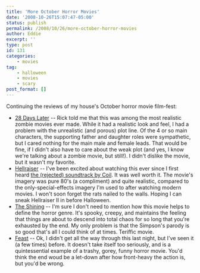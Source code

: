 ```yaml
---
title: 'More October Horror Movies'
date: '2008-10-26T15:07:47-05:00'
status: publish
permalink: /2008/10/26/more-october-horror-movies
author: Eddie
excerpt: ''
type: post
id: 131
categories:
    - movies
tag:
    - halloween
    - movies
    - scary
post_format: []
---
```

Continuing the reviews of my house's October horror movie film-fest:

- [28 Days Later](http://www.imdb.com/title/tt0289043/) -- Rick told me that this was among the most realistic zombie movies ever made. While it had a realistic look and feel, I had a problem with the unrealistic (and porous) plot line. Of the 4 or so main characters, the supporting father and daughter roles were sympathetic, but I cared nothing for the main male and female leads. That would be fine, if I didn't also have to care about the weak plot (and yes, I know we're talking about a zombie movie, but still!). I didn't dislike the movie, but it wasn't my favorite.
- [Hellraiser](http://www.imdb.com/title/tt0093177/) -- I've been excited about watching this ever since I first heard [the (rejected) soundtrack by Coil](http://www.brainwashed.com/common/htdocs/discog/coil1.html). It was well worth it. The movie's imagery was pure 80's (a compliment) and quite realistic, compared to the only-special-effects imagery I'm used to after watching modern movies. I won't soon forget the rats nailed to the walls. Hoping I can sneak Hellraiser II in before Halloween.
- [The Shining](http://www.imdb.com/title/tt0081505/) -- I'm sure I don't need to mention how this movie helps to define the horror genre. It's spooky, creepy, and maintains the feeling that things are about to descend into total chaos for so long that you're exhausted by the end. My only problem is that the Simpson's parody is so good that's all I could think of at times. Teriffic movie.
- [Feast](http://www.imdb.com/title/tt0426459/) -- Ok, I didn't get all the way through this last night, but I've seen it (a few times) before. It doesn't take itself too seriously, and is a quintessential example of a trashy, gorey, funny horror movie. You'd think the end woud be a let-down after how front-heavy the action is, but you'd be wrong.